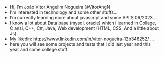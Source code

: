 - Hi, I’m João Vitor Angelim Nogueira @VitorAngN
- I'm interested in technology and some other stuffs...
- I’m currently learning more about javascript and some API'S 06/2023 ...
- I know a lot about Data base (mysql, oracle) which i learned in Collage, C ansi, C++, C#, Java, Web development (HTML, CSS, And a little about Js)
- My likedin: https://www.linkedin.com/in/vitor-nogueira-12b348252/ ...
- here you will see some projects and tests that i did last year and this year and some college stuff
